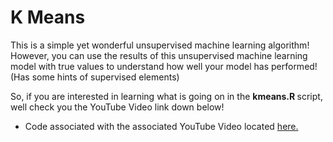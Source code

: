 # K Means
This is a simple yet wonderful unsupervised machine learning algorithm! However, you can use the results of this unsupervised machine learning model with true values to understand how well your model has performed! (Has some hints of supervised elements)

So, if you are interested in learning what is going on in the <b> kmeans.R </b> script, well check you the YouTube Video link down below!


- Code associated with the associated YouTube Video located [here.](https://www.youtube.com/watch?v=NKQpVU1LTm8&lc=Ugyp9rTzjBDkdbVrvy54AaABAg)

